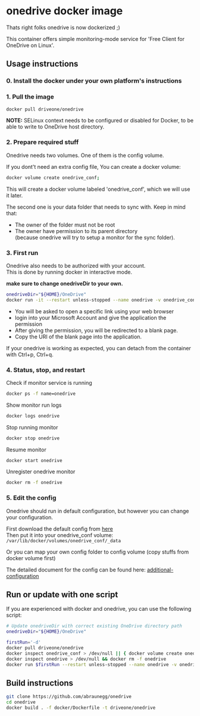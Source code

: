 # onedrive docker image

Thats right folks onedrive is now dockerized ;)

This container offers simple monitoring-mode service for 'Free Client for OneDrive on Linux'.

## Usage instructions

### 0. Install the docker under your own platform's instructions 

### 1. Pull the image

```bash
docker pull driveone/onedrive
```
**NOTE:** SELinux context needs to be configured or disabled for Docker, to be able to write to OneDrive host directory.

### 2. Prepare required stuff

Onedrive needs two volumes. One of them is the config volume. 

If you dont't need an extra config file, You can create a docker volume:
```bash
docker volume create onedrive_conf;
```

This will create a docker volume labeled 'onedrive_conf', which we will use it later.

The second one is your data folder that needs to sync with. Keep in mind that:

- The owner of the folder must not be root
- The owner have permission to its parent directory  
  (because onedrive will try to setup a monitor for the sync folder).

### 3. First run

Onedrive also needs to be authorized with your account.  
This is done by running docker in interactive mode. 

**make sure to change onedriveDir to your own.**
```bash
onedriveDir="${HOME}/OneDrive"
docker run -it --restart unless-stopped --name onedrive -v onedrive_conf:/onedrive/conf -v "${onedriveDir}:/onedrive/data" driveone/onedrive
```

- You will be asked to open a specific link using your web browser 
- login into your Microsoft Account and give the application the permission  
- After giving the permission, you will be redirected to a blank page.  
- Copy the URI of the blank page into the application.

If your onedrive is working as expected, you can detach from the container with Ctrl+p, Ctrl+q.

### 4. Status, stop, and restart

Check if monitor service is running
```bash
docker ps -f name=onedrive
```

Show monitor run logs
```bash
docker logs onedrive
```

Stop running monitor
```bash
docker stop onedrive
```

Resume monitor
```bash
docker start onedrive
```

Unregister onedrive monitor
```bash
docker rm -f onedrive
```

### 5. Edit the config

Onedrive should run in default configuration, but however you can change your configuration.  

First download the default config from [here](https://raw.githubusercontent.com/abraunegg/onedrive/master/config)   
Then put it into your onedrive_conf volume: `/var/lib/docker/volumes/onedrive_conf/_data`

Or you can map your own config folder to config volume (copy stuffs from docker volume first)

The detailed document for the config can be found here: [additional-configuration](https://github.com/abraunegg/onedrive#additional-configuration)

## Run or update with one script
If you are experienced with docker and onedrive, you can use the following script:
```bash
# Update onedriveDir with correct existing OneDrive directory path
onedriveDir="${HOME}/OneDrive"

firstRun='-d'
docker pull driveone/onedrive
docker inspect onedrive_conf > /dev/null || { docker volume create onedrive_conf; firstRun='-it'; }
docker inspect onedrive > /dev/null && docker rm -f onedrive
docker run $firstRun --restart unless-stopped --name onedrive -v onedrive_conf:/onedrive/conf -v "${onedriveDir}:/onedrive/data" driveone/onedrive
```

## Build instructions
```bash
git clone https://github.com/abraunegg/onedrive
cd onedrive
docker build . -f docker/Dockerfile -t driveone/onedrive
```
